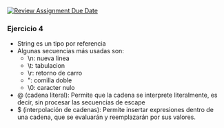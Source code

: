 [![Review Assignment Due Date](https://classroom.github.com/assets/deadline-readme-button-22041afd0340ce965d47ae6ef1cefeee28c7c493a6346c4f15d667ab976d596c.svg)](https://classroom.github.com/a/24pP-Pw_)
### Ejercicio 4
+ String es un tipo por referencia
+ Algunas secuencias más usadas son:
    + \n: nueva linea
    + \t: tabulacion
    + \r: retorno de carro
    + \": comilla doble
    + \0: caracter nulo
+ @ (cadena literal): Permite que la cadena se interprete literalmente, es decir, sin procesar las secuencias de escape
+ $ (interpolación de cadenas): Permite insertar expresiones dentro de una cadena, que se evaluarán y reemplazarán por sus valores.